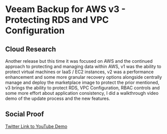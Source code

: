 <!-- This is a template you can use for quick progress days. It removes a lot of the steps we encourage you to share in the longer template 000-DAY-ARTICLE-LONG-TEMPLATE.MD-->

# Veeam Backup for AWS v3 - Protecting RDS and VPC Configuration

## Cloud Research

Another release but this time it was focused on AWS and the continued approach to protecting and managing data within AWS, v1 was the ability to protect virtual machines or IaaS / EC2 instances, v2 was a performance enhancement and some more granular recovery options alongside centrally manage and deploy the marketplace image to protect the prior mentioned, v3 brings the ability to protect RDS, VPC Configuration, RBAC controls and some more effort about application consistency, I did a walkthrough video demo of the update process and the new features. 

## Social Proof

[Twitter Link to YouTube Demo](https://twitter.com/MichaelCade1/status/1336972144333484032?s=20)
